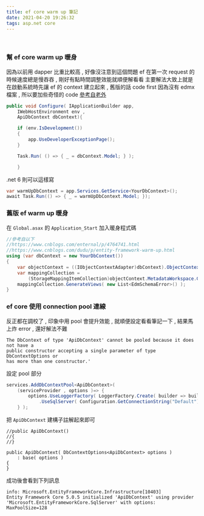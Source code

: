 ```yaml
---
title: ef core warm up 筆記
date: 2021-04-20 19:26:32
tags: asp.net core
---
```

&nbsp;
<!-- more -->

### 幫 ef core warm up 暖身
因為以前用 dapper 比重比較高 , 好像沒注意到這個問題
ef 在第一次 request 的時候速度總是慢吞吞 , 剛好有點時間調整效能就順便解看看
主要解法大致上就是在啟動系統時先讓 ef 的 context 建立起來 , 舊版的話 code first 因為沒有 edmx 檔案 , 所以要加些奇怪的 code
[參考自老外](https://stackoverflow.com/questions/30423838/entity-framework-very-slow-to-load-for-first-time-after-every-compilation)
``` csharp
public void Configure( IApplicationBuilder app,
	IWebHostEnvironment env ,
	ApiDbContext dbContext){

	if (env.IsDevelopment())
	{
		app.UseDeveloperExceptionPage();
	}

	Task.Run( () => { _ = dbContext.Model; } );

	}
```

.net 6 則可以這樣寫
``` csharp
var warmUpDbContext = app.Services.GetService<YourDbContext>();
await Task.Run(() => { _ = warmUpDbContext.Model; });
```

### 舊版 ef warm up 暖身
在 `Global.asax` 的 `Application_Start` 加入暖身程式碼
``` csharp
//參考自以下
//https://www.cnblogs.com/enternal/p/4764741.html
//https://www.cnblogs.com/dudu/p/entity-framework-warm-up.html
using (var dbContext = new YourDbContext())
{
	var objectContext = ((IObjectContextAdapter)dbContext).ObjectContext;
	var mappingCollection =
		(StorageMappingItemCollection)objectContext.MetadataWorkspace.GetItemCollection( DataSpace.CSSpace );
	mappingCollection.GenerateViews( new List<EdmSchemaError>() );
}
```


### ef core 使用 connection pool 連線
反正都在調校了 , 印象中用 pool 會提升效能 , 就順便設定看看筆記一下 , 結果馬上炸 error , 還好解法不難
```
The DbContext of type 'ApiDbContext' cannot be pooled because it does not have a
public constructor accepting a single parameter of type DbContextOptions or
has more than one constructor.'
```
設定 pool 部分
``` csharp
services.AddDbContextPool<ApiDbContext>(
	(serviceProvider , options )=> {
		options.UseLoggerFactory( LoggerFactory.Create( builder => builder.AddConsole() ) )
			.UseSqlServer( Configuration.GetConnectionString("Default"));
	} );
```

把 `ApiDbContext` 建構子註解起來即可
```
//public ApiDbContext()
//{
//}

public ApiDbContext( DbContextOptions<ApiDbContext> options )
	: base( options )
{
}

```

成功後會看到下列訊息
```
info: Microsoft.EntityFrameworkCore.Infrastructure[10403]
Entity Framework Core 5.0.5 initialized 'ApiDbContext' using provider 'Microsoft.EntityFrameworkCore.SqlServer' with options: MaxPoolSize=128
```
